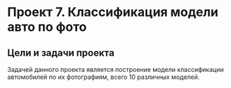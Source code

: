 # Проект 7. Классификация модели авто по фото
## Цели и задачи проекта
Задачей данного проекта является построение модели классификации автомобилей по их фотографиям, всего 10 различных моделей.